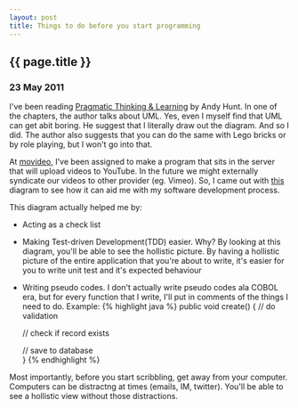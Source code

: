 ```yaml
---
layout: post
title: Things to do before you start programming
---
```


<h2>
  {{ page.title }}
</h2>

<h3>23 May 2011</h3>

I've been reading <a href="http://pragprog.com/titles/ahptl/pragmatic-thinking-and-learning">Pragmatic Thinking & Learning</a> by Andy Hunt. 
In one of the chapters, the author talks about UML. Yes, even I myself find that UML can get abit boring. He suggest that I literally draw out
the diagram. And so I did. The author also suggests that you can do the same with Lego bricks or by role playing, but I won't go into that.

At <a href="http://www.movideo.com">movideo</a>, I've been assigned to make a program that sits in the server that will upload videos to YouTube. In the future
we might externally syndicate our videos to other provider (eg. Vimeo). So, I came out with 
<a href="/images/external_syndication.png">this</a> diagram to see how it can aid me with my software development process.

This diagram actually helped me by:

  - Acting as a check list
  
  - Making Test-driven Development(TDD) easier. Why? By looking at this diagram, you'll be able to see the hollistic picture. By having a hollistic picture of the entire application that you're about to write, it's easier for you to write unit test and it's expected behaviour
  
  - Writing pseudo codes. I don't actually write pseudo codes ala COBOL era, but for every function that I write, I'll put in comments of the things I need to do. Example:
  {% highlight java %}
    public void create()
    {
      // do validation
      
      // check if record exists
      
      // save to database   
    }
  {% endhighlight %}
  
Most importantly, before you start scribbling, get away from your computer. Computers can be distractng at times (emails, IM, twitter). You'll be able to see a hollistic view without those distractions.